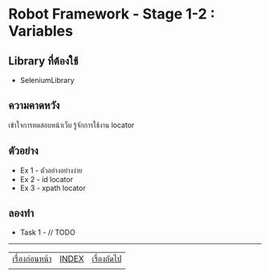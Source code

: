 # Robot Framework - Stage 1-2 : Variables

## Library ที่ต้องใช้

* SeleniumLibrary

## ความคาดหวัง

เข้าใจการทดสอบหน้าเว็บ รู้จักการใช้งาน locator

## ตัวอย่าง

* Ex 1 - ตัวอย่างอย่างง่าย
* Ex 2 - id locator
* Ex 3 - xpath locator

## ลองทำ

* Task 1 - // TODO

---

|   |   |   |
| - | - | - |
| [เรื่องก่อนหน้า](../1-2/README.md) | [INDEX](../README.md) | [เรื่องถัดไป](../1-4/README.md) |
|   |   |   |
